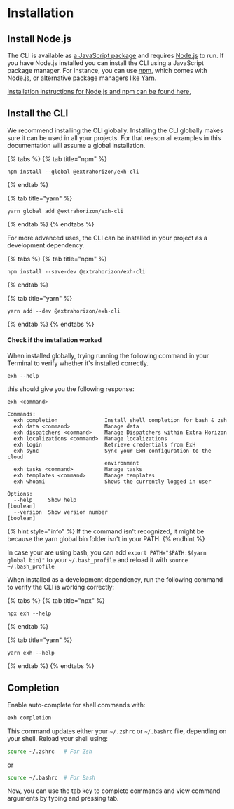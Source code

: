 # Installation

## Install Node.js

The CLI is available as [a JavaScript package](https://www.npmjs.com/package/@extrahorizon/exh-cli) and requires [Node.js](https://nodejs.org/) to run. If you have Node.js installed you can install the CLI using a JavaScript package manager. For instance, you can use [npm](https://docs.npmjs.com/about-npm), which comes with Node.js, or alternative package managers like [Yarn](https://yarnpkg.com/).

[Installation instructions for Node.js and npm can be found here.](https://nodejs.org/en/download)

## Install the CLI

We recommend installing the CLI globally. Installing the CLI globally makes sure it can be used in all your projects. For that reason all examples in this documentation will assume a global installation.

{% tabs %}
{% tab title="npm" %}
```
npm install --global @extrahorizon/exh-cli
```
{% endtab %}

{% tab title="yarn" %}
```
yarn global add @extrahorizon/exh-cli
```
{% endtab %}
{% endtabs %}

For more advanced uses, the CLI can be installed in your project as a development dependency.

{% tabs %}
{% tab title="npm" %}
```
npm install --save-dev @extrahorizon/exh-cli
```
{% endtab %}

{% tab title="yarn" %}
```
yarn add --dev @extrahorizon/exh-cli
```
{% endtab %}
{% endtabs %}

#### Check if the installation worked

When installed globally, trying running the following command in your Terminal to verify whether it's installed correctly.

```
exh --help 
```

this should give you the following response:

```
exh <command>

Commands:
  exh completion               Install shell completion for bash & zsh
  exh data <command>           Manage data
  exh dispatchers <command>    Manage Dispatchers within Extra Horizon
  exh localizations <command>  Manage localizations
  exh login                    Retrieve credentials from ExH
  exh sync                     Sync your ExH configuration to the cloud
                               environment
  exh tasks <command>          Manage tasks
  exh templates <command>      Manage templates
  exh whoami                   Shows the currently logged in user

Options:
  --help     Show help                                                 [boolean]
  --version  Show version number                                       [boolean]
```

{% hint style="info" %}
If the command isn't recognized, it might be because the yarn global bin folder isn't in your PATH.
{% endhint %}

In case your are using bash, you can add `export PATH="$PATH:$(yarn global bin)"` to your `~/.bash_profile` and reload it with `source ~/.bash_profile`

When installed as a development dependency, run the following command to verify the CLI is working correctly:

{% tabs %}
{% tab title="npx" %}
```
npx exh --help
```
{% endtab %}

{% tab title="yarn" %}
```
yarn exh --help
```
{% endtab %}
{% endtabs %}

## Completion

Enable auto-complete for shell commands with:

```bash
exh completion
```

This command updates either your `~/.zshrc` or `~/.bashrc` file, depending on your shell. Reload your shell using:

```bash
source ~/.zshrc   # For Zsh
```

or

```bash
source ~/.bashrc  # For Bash
```

Now, you can use the tab key to complete commands and view command arguments by typing and pressing tab.
